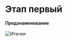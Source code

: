 # Этап первый 
**Предзнаменование**
<br>  
![Итачки](https://c.tenor.com/iJrG2v5VpIoAAAAd/tenor.gif)
